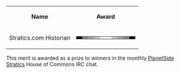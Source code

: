 <table>
<tbody>
<tr class="odd">
<td style="text-align: center;"><p><b>Name</b></p></td>
<td style="text-align: center;"><p><b>Award</b></p></td>
</tr>
<tr class="even">
<td style="text-align: center;"><p>Stratics.com Historian</p></td>
<td style="text-align: center;"><table class="bigmerit">
<tr>
<td bgcolor="#000000">
</td>
<td bgcolor="#828D7C">
</td>
<td bgcolor="#9FA8AD">
</td>
<td bgcolor="#C0C8CB">
</td>
<td bgcolor="#FFFFFF">
</td>
<td bgcolor="#FFFFFF">
</td>
<td bgcolor="#C0C8CB">
</td>
<td bgcolor="#9FA8AD">
</td>
<td bgcolor="#828D7C">
</td>
<td bgcolor="#000000">
</td>
</tr>
</table></td>
</tr>
</tbody>
</table>

This merit is awarded as a prize to winners in the monthly
[PlanetSide Stratics](http://planetside.stratics.com/) House of Commons IRC
chat.
